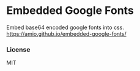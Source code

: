 # Embedded Google Fonts

Embed base64 encoded google fonts into css.
https://amio.github.io/embedded-google-fonts/

### License

MIT
